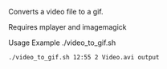 Converts a video file to a gif.

Requires mplayer and imagemagick

Usage Example
	./video_to_gif.sh <startpos> <clip-length> <video-file> <gif-file-name>

	./video_to_gif.sh 12:55 2 Video.avi output
